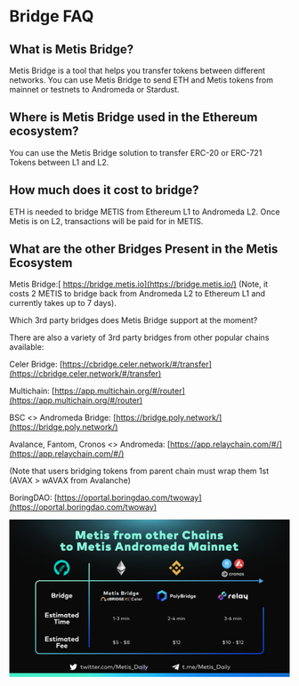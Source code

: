 # Bridge FAQ

## **What is Metis Bridge?**

Metis Bridge is a tool that helps you transfer tokens between different networks. You can use Metis Bridge to send ETH and Metis tokens from mainnet or testnets to Andromeda or Stardust.

## **Where is Metis Bridge used in the Ethereum ecosystem?**

You can use the Metis Bridge solution to transfer ERC-20 or ERC-721 Tokens between L1 and L2.

## **How much does it cost to bridge?**

ETH is needed to bridge METIS from Ethereum L1 to Andromeda L2. Once Metis is on L2, transactions will be paid for in METIS.

## What are the other Bridges Present in the Metis Ecosystem

Metis Bridge:[ https://bridge.metis.io](https://bridge.metis.io/) (Note, it costs 2 METIS to bridge back from Andromeda L2 to Ethereum L1 and currently takes up to 7 days).

Which 3rd party bridges does Metis Bridge support at the moment?

There are also a variety of 3rd party bridges from other popular chains available:

Celer Bridge: [https://cbridge.celer.network/#/transfer](https://cbridge.celer.network/#/transfer)

Multichain: [https://app.multichain.org/#/router](https://app.multichain.org/#/router)

BSC <> Andromeda Bridge: [https://bridge.poly.network/](https://bridge.poly.network/)

Avalance, Fantom, Cronos <> Andromeda: [https://app.relaychain.com/#/](https://app.relaychain.com/#/)

(Note that users bridging tokens from parent chain must wrap them 1st (AVAX > wAVAX from Avalanche)

BoringDAO: [https://oportal.boringdao.com/twoway](https://oportal.boringdao.com/twoway)

![](<../.gitbook/assets/0 (10)>)
